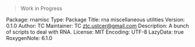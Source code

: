 > Work in Progress


Package: rnamisc
Type: Package
Title: rna miscellaneous utilities
Version: 0.1.0
Author: TC
Maintainer: TC <ztc.ustcer@gmail.com>
Description: A bunch of scripts to deal with RNA.
License: MIT
Encoding: UTF-8
LazyData: true
RoxygenNote: 6.1.0
